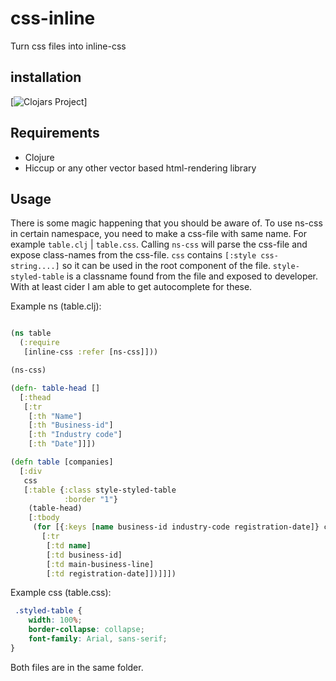 # css-inline

Turn css files into inline-css

## installation

[![Clojars Project](https://img.shields.io/clojars/v/org.clojars.ralii/css-inline.svg)]

## Requirements
- Clojure
- Hiccup or any other vector based html-rendering library

## Usage

There is some magic happening that you should be aware of. To use ns-css in certain namespace, you need to make a css-file with same name. For example `table.clj` | `table.css`.
Calling `ns-css` will parse the css-file and expose class-names from the css-file. `css` contains `[:style css-string....]` so it can be used in the root component of the file.
`style-styled-table` is a classname found from the file and exposed to developer. With at least cider I am able to get autocomplete for these.

Example ns (table.clj):

``` clojure

(ns table
  (:require
   [inline-css :refer [ns-css]]))

(ns-css)

(defn- table-head []
  [:thead
   [:tr
    [:th "Name"]
    [:th "Business-id"]
    [:th "Industry code"]
    [:th "Date"]]])

(defn table [companies]
  [:div
   css
   [:table {:class style-styled-table
            :border "1"}
    (table-head)
    [:tbody
     (for [{:keys [name business-id industry-code registration-date]} companies]
       [:tr
        [:td name]
        [:td business-id]
        [:td main-business-line]
        [:td registration-date]])]]])
```

Example css (table.css):

``` css
 .styled-table {
    width: 100%;
    border-collapse: collapse;
    font-family: Arial, sans-serif;
}

```

Both files are in the same folder.
